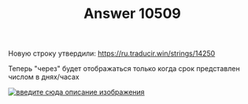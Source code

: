 ﻿---
title: "Answer 10509"
se.owner.user_id: 240512
se.owner.display_name: "MSDN.WhiteKnight"
se.owner.link: "https://ru.meta.stackoverflow.com/users/240512/msdn-whiteknight"
se.answer_id: 10509
se.question_id: 10500
se.post_type: answer
se.score: 1
se.is_accepted: False
---
<p>Новую строку утвердили: <a href="https://ru.traducir.win/strings/14250" rel="nofollow noreferrer">https://ru.traducir.win/strings/14250</a></p>

<p>Теперь "через" будет отображаться только когда срок представлен числом в днях/часах</p>

<p><a href="https://i.stack.imgur.com/y2AtN.png" rel="nofollow noreferrer"><img src="https://i.stack.imgur.com/y2AtN.png" alt="введите сюда описание изображения"></a></p>
